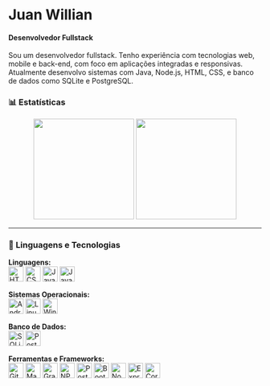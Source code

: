 # Juan Willian  
#### Desenvolvedor Fullstack

Sou um desenvolvedor fullstack. Tenho experiência com tecnologias web, mobile e back-end, com foco em aplicações integradas e responsivas. Atualmente desenvolvo sistemas com Java, Node.js, HTML, CSS, e banco de dados como SQLite e PostgreSQL.

### 📊 Estatísticas

<p align="center">
  <img
    height="200" 
    src="https://github-readme-stats.vercel.app/api?username=JuanWillian&show_icons=true&theme=tokyonight&locale=pt-br" 
  />
  <img
    height="200" 
    src="https://github-readme-stats.vercel.app/api/top-langs/?username=JuanWillian&theme=tokyonight&layout=compact&custom_title=Tecnologias&langs_count=9" 
  />
</p>



---

### 🤖 Linguagens e Tecnologias

**Linguagens:**  
<img alt="HTML" title="HTML" width="30px" src="https://cdn.jsdelivr.net/gh/devicons/devicon@latest/icons/html5/html5-original.svg" />
<img alt="CSS" title="CSS" width="30px" src="https://cdn.jsdelivr.net/gh/devicons/devicon@latest/icons/css3/css3-original.svg" />
<img alt="JavaScript" title="JavaScript" width="30px" src="https://cdn.jsdelivr.net/gh/devicons/devicon@latest/icons/javascript/javascript-original.svg" />
<img alt="Java" title="Java" width="30px" src="https://cdn.jsdelivr.net/gh/devicons/devicon@latest/icons/java/java-original.svg" />

**Sistemas Operacionais:**  
<img alt="Android" title="Android" width="30px" src="https://cdn.jsdelivr.net/gh/devicons/devicon@latest/icons/android/android-original.svg" />
<img alt="Linux" title="Linux" width="30px" src="https://cdn.jsdelivr.net/gh/devicons/devicon@latest/icons/linux/linux-original.svg" />
<img alt="Windows" title="Windows" width="30px" src="https://cdn.jsdelivr.net/gh/devicons/devicon@latest/icons/windows11/windows11-original.svg" />

**Banco de Dados:**  
<img alt="SQLite" title="SQLite" width="30px" src="https://cdn.jsdelivr.net/gh/devicons/devicon@latest/icons/sqlite/sqlite-original-wordmark.svg" />
<img alt="PostgreSQL" title="PostgreSQL" width="30px" src="https://cdn.jsdelivr.net/gh/devicons/devicon@latest/icons/postgresql/postgresql-original.svg" />

**Ferramentas e Frameworks:**  
<img alt="Git" title="Git" width="30px" src="https://cdn.jsdelivr.net/gh/devicons/devicon@latest/icons/git/git-original.svg" />
<img alt="Maven" title="Maven" width="30px" src="https://cdn.jsdelivr.net/gh/devicons/devicon@latest/icons/maven/maven-original.svg" />
<img alt="Gradle" title="Gradle" width="30px" src="https://cdn.jsdelivr.net/gh/devicons/devicon@latest/icons/gradle/gradle-original.svg" />
<img alt="NPM" title="NPM" width="30px" src="https://cdn.jsdelivr.net/gh/devicons/devicon@latest/icons/npm/npm-original-wordmark.svg" />
<img alt="Postman" title="Postman" width="30px" src="https://cdn.jsdelivr.net/gh/devicons/devicon@latest/icons/postman/postman-original.svg" />
<img alt="Bootstrap" title="Bootstrap" width="30px" src="https://cdn.jsdelivr.net/gh/devicons/devicon@latest/icons/bootstrap/bootstrap-original.svg" />
<img alt="Node.js" title="Node.js" width="30px" src="https://cdn.jsdelivr.net/gh/devicons/devicon@latest/icons/nodejs/nodejs-original.svg" />
<img alt="Express" title="Express" width="30px" src="https://cdn.jsdelivr.net/gh/devicons/devicon@latest/icons/express/express-original.svg" />
<img alt="Cordova" title="Cordova" width="30px" src="https://www.svgrepo.com/show/353603/cordova.svg" />
